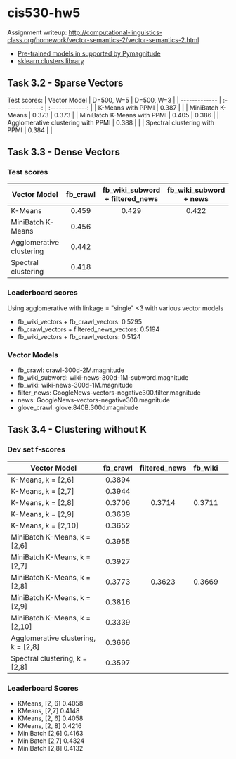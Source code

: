 # cis530-hw5
Assignment writeup: http://computational-linguistics-class.org/homework/vector-semantics-2/vector-semantics-2.html

* [Pre-trained models in supported by Pymagnitude](https://github.com/plasticityai/magnitude)
* [sklearn.clusters library](https://scikit-learn.org/stable/modules/clustering.html#hierarchical-clustering)

## Task 3.2 - Sparse Vectors ###
Test scores:
| Vector Model  | D=500, W=5 | D=500, W=3 | 
| ------------- | :-------------: | :-------------: |
| K-Means with PPMI | 0.387 |  |
| MiniBatch K-Means | 0.373 | 0.373 |
| MiniBatch K-Means  with PPMI | 0.405 | 0.386 |
| Agglomerative clustering with PPMI | 0.388 |  | 
| Spectral clustering with PPMI | 0.384 |  |

## Task 3.3 - Dense Vectors ###
### Test scores ###
| Vector Model  | fb_crawl | fb_wiki_subword + filtered_news | fb_wiki_subword + news | fb_crawl + filtered_news |
| ------------- | :-------------: | :-------------: | :-------------: | :-------------: |
| K-Means | 0.459  | 0.429 | 0.422 | |
| MiniBatch K-Means  | 0.456  | | | |
| Agglomerative clustering | 0.442| | | 0.433|
| Spectral clustering | 0.418 | | | |

### Leaderboard scores ###
Using agglomerative with linkage = "single" <3 with various vector models
* fb_wiki_vectors + fb_crawl_vectors: 0.5295
* fb_crawl_vectors + filtered_news_vectors: 0.5194
* fb_wiki_vectors + fb_crawl_vectors: 0.5124


### Vector Models ###
* fb_crawl: crawl-300d-2M.magnitude
* fb_wiki_subword: wiki-news-300d-1M-subword.magnitude
* fb_wiki: wiki-news-300d-1M.magnitude
* filter_news: GoogleNews-vectors-negative300.filter.magnitude
* news: GoogleNews-vectors-negative300.magnitude
* glove_crawl: glove.840B.300d.magnitude

## Task 3.4 - Clustering without K ##
### Dev set f-scores ###
| Vector Model  | fb_crawl | filtered_news | fb_wiki  | |
| ------------- | :-------------: | :-------------: | :-------------: | :-------------: |
| K-Means, k = [2,6] |  0.3894 |   |  |  |
| K-Means, k = [2,7] |  0.3944 |   |  |  |
| K-Means, k = [2,8] | 0.3706  |  0.3714 | 0.3711 |  |
| K-Means, k = [2,9] | 0.3639 |   |  |  |
| K-Means, k = [2,10] | 0.3652 |   |  |  |
| MiniBatch K-Means, k = [2,6]  |0.3955 |  | | |
| MiniBatch K-Means, k = [2,7]  | 0.3927 |  | | |
| MiniBatch K-Means, k = [2,8]  | 0.3773 | 0.3623 | 0.3669 | |
| MiniBatch K-Means, k = [2,9]  | 0.3816 |  | | |
| MiniBatch K-Means, k = [2,10] |0.3339 |   |  |  |
| Agglomerative clustering,  k = [2,8] | 0.3666 | | | |
| Spectral clustering,  k = [2,8] | 0.3597| | | |


### Leaderboard Scores ###
* KMeans, [2, 6] 0.4058
* KMeans, [2,7] 0.4148
* KMeans, [2, 6] 0.4058
* KMeans, [2, 8] 0.4216
* MiniBatch [2,6] 0.4163
* MiniBatch [2,7] 0.4324
* MiniBatch [2,8] 0.4132
